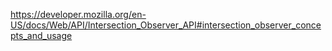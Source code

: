 https://developer.mozilla.org/en-US/docs/Web/API/Intersection_Observer_API#intersection_observer_concepts_and_usage

